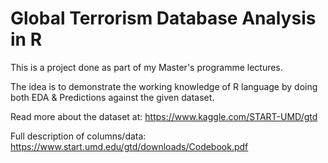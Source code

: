 # Global Terrorism Database Analysis in R

This is a project done as part of my Master's programme lectures.

The idea is to demonstrate the working knowledge of R language by doing both EDA & Predictions against the given dataset.

Read more about the dataset at: https://www.kaggle.com/START-UMD/gtd

Full description of columns/data: https://www.start.umd.edu/gtd/downloads/Codebook.pdf
